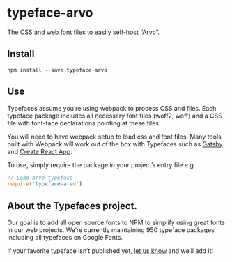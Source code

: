 
# typeface-arvo

The CSS and web font files to easily self-host “Arvo”.

## Install

`npm install --save typeface-arvo`

## Use

Typefaces assume you’re using webpack to process CSS and files. Each typeface
package includes all necessary font files (woff2, woff) and a CSS file with
font-face declarations pointing at these files.

You will need to have webpack setup to load css and font files. Many tools built
with Webpack will work out of the box with Typefaces such as [Gatsby](https://github.com/gatsbyjs/gatsby)
and [Create React App](https://github.com/facebookincubator/create-react-app).

To use, simply require the package in your project’s entry file e.g.

```javascript
// Load Arvo typeface
require('typeface-arvo')
```

## About the Typefaces project.

Our goal is to add all open source fonts to NPM to simplify using great fonts in
our web projects. We’re currently maintaining 950 typeface packages
including all typefaces on Google Fonts.

If your favorite typeface isn’t published yet, [let us know](https://github.com/KyleAMathews/typefaces)
and we’ll add it!
